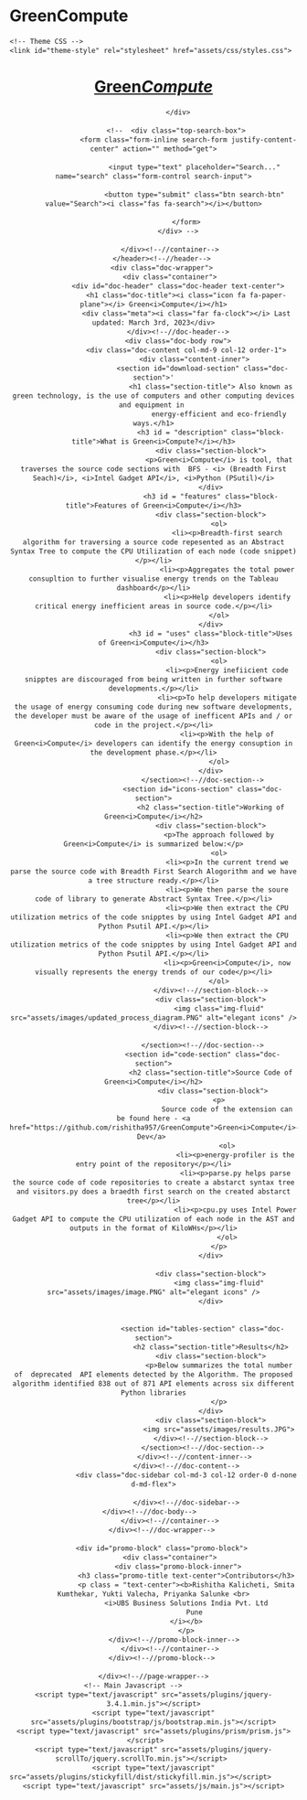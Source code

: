 # GreenCompute
<!DOCTYPE html>
<html lang="en">
<head>
    <title>GreenCompute</title>
    <!-- Meta -->
    <meta charset="utf-8">
    <meta http-equiv="X-UA-Compatible" content="IE=edge">
    <meta name="viewport" content="width=device-width, initial-scale=1.0">
    <meta name="description" content="">
    <meta name="author" content="">    
    <link rel="shortcut icon" href="favicon.ico">  
    <link href='https://fonts.googleapis.com/css?family=Open+Sans:300italic,400italic,600italic,700italic,800italic,400,300,600,700,800' rel='stylesheet' type='text/css'>
    <!-- FontAwesome JS -->
    <script defer src="assets/fontawesome/js/all.js"></script>
    <!-- Global CSS -->
    <link rel="stylesheet" href="assets/plugins/bootstrap/css/bootstrap.min.css">   
    <!-- Plugins CSS -->    
    <link rel="stylesheet" href="assets/plugins/prism/prism.css">
    <link rel="stylesheet" href="assets/plugins/elegant_font/css/style.css">  
      
    <!-- Theme CSS -->
    <link id="theme-style" rel="stylesheet" href="assets/css/styles.css">
    
</head> 

<body class="body-green">
    <div class="page-wrapper">
        <!-- ******Header****** -->
        <header id="header" class="header">
            <div class="container">
                <div class="branding">
                    <h1 class="logo">
                        <a href="index.html">
                            <!-- <span aria-hidden="true" class="icon_documents_alt icon"></span> -->
                            <span class="text-highlight">Green</span><span class="text-bold"><i>Compute</i></span>
                        </a>
                    </h1>
                    
                </div>
                
               <!--  <div class="top-search-box">
	                 <form class="form-inline search-form justify-content-center" action="" method="get">
	            
			            <input type="text" placeholder="Search..." name="search" class="form-control search-input">
			            
			            <button type="submit" class="btn search-btn" value="Search"><i class="fas fa-search"></i></button>
			            
			        </form>
                </div> -->
                
            </div><!--//container-->
        </header><!--//header-->
        <div class="doc-wrapper">
            <div class="container">
                <div id="doc-header" class="doc-header text-center">
                    <h1 class="doc-title"><i class="icon fa fa-paper-plane"></i> Green<i>Compute</i></h1>
                    <div class="meta"><i class="far fa-clock"></i> Last updated: March 3rd, 2023</div>
                </div><!--//doc-header-->
                <div class="doc-body row">
                    <div class="doc-content col-md-9 col-12 order-1">
                        <div class="content-inner">
                            <section id="download-section" class="doc-section">'
                                <h1 class="section-title"> Also known as green technology, is the use of computers and other computing devices and equipment in 
                                    energy-efficient and eco-friendly ways.</h1>
                                <h3 id = "description" class="block-title">What is Green<i>Compute?</i></h3>
                                <div class="section-block">
                                    <p>Green<i>Compute</i> is tool, that traverses the source code sections with  BFS - <i> (Breadth First Seach)</i>, <i>Intel Gadget API</i>, <i>Python (PSutil)</i>
                                </div>
                                <h3 id = "features" class="block-title">Features of Green<i>Compute</i></h3>
                                <div class="section-block">
                                    <ol>
                                        <li><p>Breadth-first search algorithm for traversing a source code repesented as an Abstract Syntax Tree to compute the CPU Utilization of each node (code snippet)   </p></li>
                                        <li><p>Aggregates the total power consupltion to further visualise energy trends on the Tableau dashboard</p></li>
                                        <li><p>Help developers identify critical energy inefficient areas in source code.</p></li>
                                    </ol>
                                </div>
                                <h3 id = "uses" class="block-title">Uses of Green<i>Compute</i></h3>
                                <div class="section-block">
                                    <ol>
                                        <li><p>Energy inefiicient code snipptes are discouraged from being written in further software developments.</p></li>
                                        <li><p>To help developers mitigate the usage of energy consuming code during new software developments, the developer must be aware of the usage of inefficent APIs and / or code in the project.</p></li>
                                        <li><p>With the help of Green<i>Compute</i> developers can identify the energy consuption in the development phase.</p></li>
                                    </ol>
                                </div>
                            </section><!--//doc-section-->
                            <section id="icons-section" class="doc-section">
                                <h2 class="section-title">Working of Green<i>Compute</i></h2>
                                <div class="section-block">
                                    <p>The approach followed by Green<i>Compute</i> is summarized below:</p>
                                    <ol>
                                        <li><p>In the current trend we parse the source code with Breadth First Search Alogorithm and we have a tree structure ready.</p></li>
                                        <li><p>We then parse the soure code of library to generate Abstract Syntax Tree.</p></li>
                                        <li><p>We then extract the CPU utilization metrics of the code snipptes by using Intel Gadget API and Python Psutil API.</p></li>
                                        <li><p>We then extract the CPU utilization metrics of the code snipptes by using Intel Gadget API and Python Psutil API.</p></li>
                                        <li><p>Green<i>Compute</i>, now visually represents the energy trends of our code</p></li>
                                    </ol>
                                </div><!--//section-block-->
                                <div class="section-block">
                                    <img class="img-fluid" src="assets/images/updated_process_diagram.PNG" alt="elegant icons" />
                                </div><!--//section-block-->
                                
                            </section><!--//doc-section-->
                            <section id="code-section" class="doc-section">
                                <h2 class="section-title">Source Code of Green<i>Compute</i></h2>
                                 <div class="section-block">
                                    <p>
                                        Source code of the extension can be found here - <a href="https://github.com/rishitha957/GreenCompute">Green<i>Compute</i>-Dev</a> 
                                        <ol>
                                            <li><p>energy-profiler is the entry point of the repository</p></li>
                                            <li><p>parse.py helps parse the source code of code repositories to create a abstarct syntax tree and visitors.py does a braedth first search on the created abstarct tree</p></li>
                                            <li><p>cpu.py uses Intel Power Gadget API to compute the CPU utilization of each node in the AST and outputs in the format of KiloWHs</p></li>
                                        </ol>
                                    </p>
                                </div>
                                
                                <div class="section-block">
                                    <img class="img-fluid" src="assets/images/image.PNG" alt="elegant icons" />
                                </div>
                                
                             
                            <section id="tables-section" class="doc-section">
                                <h2 class="section-title">Results</h2>
                                <div class="section-block">
                                    <p>Below summarizes the total number  of  deprecated  API elements detected by the Algorithm. The proposed algorithm identified 838 out of 871 API elements across six different Python libraries
                                    </p>
                                </div>
                                <div class="section-block">
                                    <img src="assets/images/results.JPG">
                                </div><!--//section-block-->
                            </section><!--//doc-section-->
                        </div><!--//content-inner-->
                    </div><!--//doc-content-->
                    <div class="doc-sidebar col-md-3 col-12 order-0 d-none d-md-flex">
                       
                    </div><!--//doc-sidebar-->
                </div><!--//doc-body-->              
            </div><!--//container-->
        </div><!--//doc-wrapper-->
        
        <div id="promo-block" class="promo-block">
            <div class="container">
                <div class="promo-block-inner">
                    <h3 class="promo-title text-center">Contributors</h3>
                    <p class = "text-center"><b>Rishitha Kalicheti, Smita Kumthekar, Yukti Valecha, Priyanka Salunke <br>
                    <i>UBS Business Solutions India Pvt. Ltd
                        Pune
                    </i></b>
                    </p>
                </div><!--//promo-block-inner-->  
            </div><!--//container-->
        </div><!--//promo-block-->
        
    </div><!--//page-wrapper-->
    <!-- Main Javascript -->          
    <script type="text/javascript" src="assets/plugins/jquery-3.4.1.min.js"></script>
    <script type="text/javascript" src="assets/plugins/bootstrap/js/bootstrap.min.js"></script>
    <script type="text/javascript" src="assets/plugins/prism/prism.js"></script>    
    <script type="text/javascript" src="assets/plugins/jquery-scrollTo/jquery.scrollTo.min.js"></script>      
    <script type="text/javascript" src="assets/plugins/stickyfill/dist/stickyfill.min.js"></script>                                                             
    <script type="text/javascript" src="assets/js/main.js"></script>
    
</body>
</html> 


